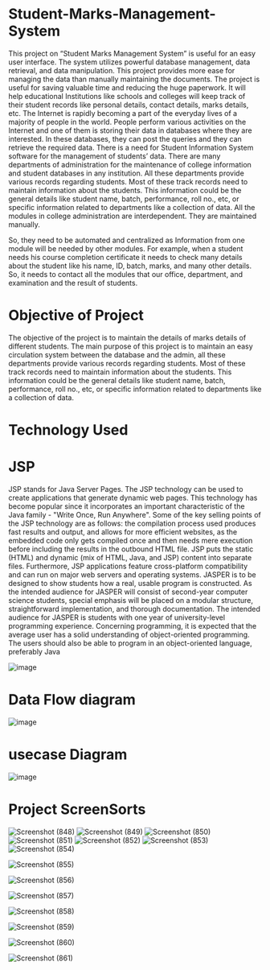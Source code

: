 # Student-Marks-Management-System
This project on “Student Marks Management System” is useful for an easy user interface. The system utilizes powerful database management, data retrieval, and data manipulation. This project provides more ease for managing the data than manually maintaining the documents. The project is useful for saving valuable time and reducing the huge paperwork.
 It will help educational Institutions like schools and colleges will keep track of their student records like personal details, contact details, marks details, etc. The Internet is rapidly becoming a part of the everyday lives of a majority of people in the world. People perform various activities on the Internet and one of them is storing their data in databases where they are interested. In these databases, they can post the queries and they can retrieve the required data. 
There is a need for Student Information System software for the management of students’ data. There are many departments of administration for the maintenance of college information and student databases in any institution. 
All these departments provide various records regarding students. Most of these track records need to maintain information about the students. This information could be the general details like student name, batch, performance, roll no., etc, or specific information related to departments like a collection of data. All the modules in college administration are interdependent. They are maintained manually. 

So, they need to be automated and centralized as Information from one module will be needed by other modules. For example, when a student needs his course completion certificate it needs to check many details about the student like his name, ID, batch, marks, and many other details. So, it needs to contact all the modules that our office, department, and examination and the result of students.
# Objective of Project
 The objective of the project is to maintain the details of marks  details of different students. The main purpose of this project is to maintain an easy circulation system between the database and the admin, all these departments provide various records regarding students. Most of these track records need to maintain information about the students. This information could be the general details like student name, batch, performance, roll no., etc, or specific information related to departments like a collection of data.
 
# Technology Used
 # JSP
 JSP stands for Java Server Pages. The JSP technology can be used to create applications that generate dynamic web pages. This technology has become popular since it incorporates an important characteristic of the Java family - "Write Once, Run Anywhere".
 Some of the key selling points of the JSP technology are as follows: the compilation process used produces fast results and output, and allows for more efficient websites, as the embedded code only gets compiled once and then needs mere execution before including the results in the outbound HTML file. JSP puts the static (HTML) and dynamic (mix of HTML, Java, and JSP) content into separate files. Furthermore, JSP applications feature cross-platform compatibility and can run on major web servers and operating systems. 
JASPER is to be designed to show students how a real, usable program is constructed. As the intended audience for JASPER will consist of second-year computer science students, special emphasis will be placed on a modular structure, straightforward implementation, and thorough documentation. The intended audience for JASPER is students with one year of university-level programming experience. Concerning programming, it is expected that the average user has a solid understanding of object-oriented programming. The users should also be able to program in an object-oriented language, preferably Java

![image](https://user-images.githubusercontent.com/95239261/222121944-68eb6dbb-74d5-4b60-bf84-d364f09ff3bb.png)

# Data Flow diagram
![image](https://user-images.githubusercontent.com/95239261/222122220-e93d8cbc-023e-45af-a8b4-75d3c50e1be2.png)
# usecase Diagram
![image](https://user-images.githubusercontent.com/95239261/222122326-b69bc623-afa6-40f7-b745-83e694bee469.png)
# Project ScreenSorts
![Screenshot (848)](https://github.com/Sahil5635/Student-Marks-Management-System/assets/95239261/cf095ef1-9eb7-4fbe-8e29-47e2e366343b)
![Screenshot (849)](https://github.com/Sahil5635/Student-Marks-Management-System/assets/95239261/f7d41a44-902a-4694-ba4c-1ad298dec01f)
![Screenshot (850)](https://github.com/Sahil5635/Student-Marks-Management-System/assets/95239261/595e6094-0c72-459f-883c-a53ad5011e5f)
![Screenshot (851)](https://github.com/Sahil5635/Student-Marks-Management-System/assets/95239261/e2fed7f6-5b5a-48ec-8a43-e92a416bad8f)
![Screenshot (852)](https://github.com/Sahil5635/Student-Marks-Management-System/assets/95239261/0be9d306-a0cd-425f-91aa-04e9afe8a30e)
![Screenshot (853)](https://github.com/Sahil5635/Student-Marks-Management-System/assets/95239261/b0ad501e-f585-43df-9818-4cc750958d97)
![Screenshot (854)](https://github.com/Sahil5635/Student-Marks-Management-System/assets/95239261/aa9c8b99-2f33-4584-9a5d-91b35ac16637)

![Screenshot (855)](https://github.com/Sahil5635/Student-Marks-Management-System/assets/95239261/5038ec57-4f42-4ddb-8f4a-bcdcd29da945)

![Screenshot (856)](https://github.com/Sahil5635/Student-Marks-Management-System/assets/95239261/6969d91f-d23a-4c39-93fd-0d9195083733)

![Screenshot (857)](https://github.com/Sahil5635/Student-Marks-Management-System/assets/95239261/cd025f85-591f-4ca8-bb87-404cc01a9225)

![Screenshot (858)](https://github.com/Sahil5635/Student-Marks-Management-System/assets/95239261/94cde2ec-9d8b-4c96-a970-68ae38ebb235)


![Screenshot (859)](https://github.com/Sahil5635/Student-Marks-Management-System/assets/95239261/b1d186db-5cee-4d7e-88bd-d593b7b3a761)

![Screenshot (860)](https://github.com/Sahil5635/Student-Marks-Management-System/assets/95239261/08db8b02-7342-4f6e-8e22-09f34ec3e4fb)


![Screenshot (861)](https://github.com/Sahil5635/Student-Marks-Management-System/assets/95239261/f665b45e-c087-41e0-aee8-84b5ae45ebe1)










